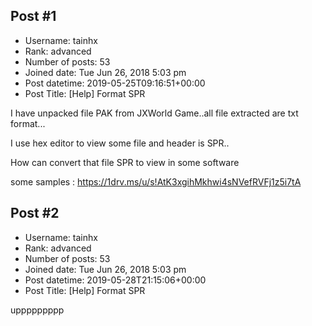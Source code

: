 ## Post #1
- Username: tainhx
- Rank: advanced
- Number of posts: 53
- Joined date: Tue Jun 26, 2018 5:03 pm
- Post datetime: 2019-05-25T09:16:51+00:00
- Post Title: [Help] Format SPR

I have unpacked file PAK from JXWorld Game..all file extracted are txt format...

I use hex editor to view some file and header is SPR..

How can convert that file SPR to view in some software

some samples : [https://1drv.ms/u/s!AtK3xgihMkhwi4sNVefRVFj1z5i7tA ](https://1drv.ms/u/s!AtK3xgihMkhwi4sNVefRVFj1z5i7tA)
## Post #2
- Username: tainhx
- Rank: advanced
- Number of posts: 53
- Joined date: Tue Jun 26, 2018 5:03 pm
- Post datetime: 2019-05-28T21:15:06+00:00
- Post Title: [Help] Format SPR

uppppppppp
